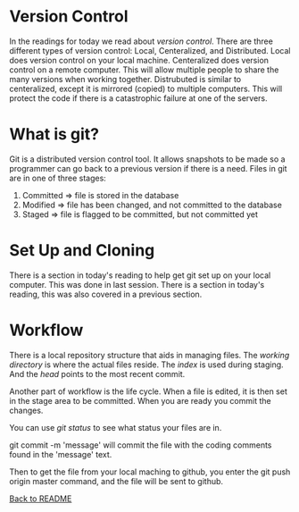 # Version Control

In the readings for today we read about _version control_. There are three different types of version control: Local, Centeralized, and Distributed. Local does version control on your local machine. Centeralized does version control on a remote computer. This will allow multiple people to share the many versions when working together. Distrubuted is similar to centeralized, except it is mirrored (copied) to multiple computers. This will protect the code if there is a catastrophic failure at one of the servers. 

# What is git?

Git is a distributed version control tool. It allows snapshots to be made so a programmer can go back to a previous version if there is a need. Files in git are in one of three stages:
1. Committed => file is stored in the database
2. Modified => file has been changed, and not committed to the database
3. Staged => file is flagged to be committed, but not committed yet

# Set Up and Cloning
There is a section in today's reading to help get git set up on your local computer. This was done in last session.
There is a section in today's reading, this was also covered in a previous section.

# Workflow
There is a local repository structure that aids in managing files. The _working directory_ is where the actual files reside. The _index_ is used during staging. And the _head_ points to the most recent commit.

Another part of workflow is the life cycle. When a file is edited, it is then set in the stage area to be committed. When you are ready you commit the changes.

You can use _git status_ to see what status your files are in.

git commit -m 'message' will commit the file with the coding comments found in the 'message' text.

Then to get the file from your local maching to github, you enter the git push  origin master command, and the file will be sent to github.

[Back to README](/README.md)
